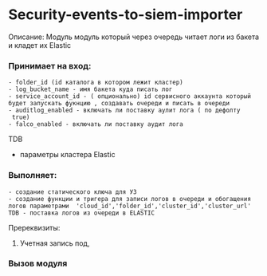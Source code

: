 # Security-events-to-siem-importer

Описание: Модуль модуль который через очередь читает логи из бакета и кладет их Elastic


### Принимает на вход: 
	- folder_id (id каталога в котором лежит кластер)
	- log_bucket_name - имя бакета куда писать лог
	- service_account_id - ( опционально) id сервисного аккаунта который будет запускать фукнцию , создавать очереди и писать в очереди
	- auditlog_enabled - включать ли поставку аулит лога ( по дефолту  true)
	- falco_enabled - включать ли поставку аудит лога 

TDB 
- параметры кластера Elastic




### Выполняет: 
	- создание статического ключа для УЗ
	- создание функции и тригера для записи логов в очереди и обогащения логов параметрами  'cloud_id','folder_id','cluster_id','cluster_url'
	TDB - поставка логов из очереди в ELASTIC

	

Пререквизиты:
1) Учетная запись под, 


### Вызов модуля
```


```

